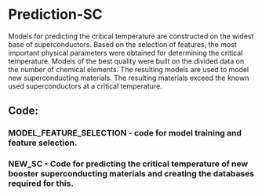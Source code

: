# Prediction-SC
Models for predicting the critical temperature are constructed on the widest base of superconductors. Based on the selection of features, the most important physical parameters were obtained for determining the critical temperature. Models of the best quality were built on the divided data on the number of chemical elements. The resulting models are used to model new superconducting materials. The resulting materials exceed the known used superconductors at a critical temperature.
## Code:
### MODEL_FEATURE_SELECTION - сode for model training and feature selection.
### NEW_SC - Code for predicting the critical temperature of new booster superconducting materials and creating the databases required for this.
